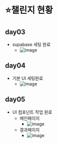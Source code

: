 # ⭐챌린지 현황
## day03 
- supabase 세팅 완료
  - ![image](https://github.com/user-attachments/assets/8462d427-5eae-4d7a-973c-f6e901e5b38d)

## day04
- 기본 UI 세팅완료
  - ![image](https://github.com/user-attachments/assets/e291344c-f788-4dc7-892a-4c2e90b74470)

## day05
- UI 컴포넌트 작업 완료
  - 메인페이지
    - ![image](https://github.com/user-attachments/assets/fc9d26df-852e-44bd-880e-7cd428392a2f)
  - 결과페이지
    - ![image](https://github.com/user-attachments/assets/87acbd28-6d53-4f45-9d8d-c598926add17)
  
